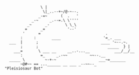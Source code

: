                     \ |
                     \|_..--+~/@-~--.
                   _-=~      (  .   '
                _-~     _.--=.\ \''''
              _~      _-       \ \_\
             =      _=          '--'
            '      =                             .
           :     :       ____                   '=_. ___
      ___  |      ;                            ____ '~--.~.
           ;      ;                               _____  } |
        ___=       \ ___ __     __..-...__           ___/__/__
           :        =_     _.-~~          ~~--.__
      _____ \         ~-+-~                   ___~=_______
           ~@#~~ == ...______ __ ___ _--~~--_                  "Pleisiosaur Bot" 
